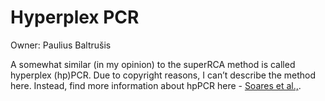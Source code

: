 # Hyperplex PCR

Owner: Paulius Baltrušis

A somewhat similar (in my opinion) to the superRCA method is called hyperplex (hp)PCR. Due to copyright reasons, I can’t describe the method here. Instead, find more information about hpPCR here - [Soares et al.,]([https://www.medrxiv.org/content/10.1101/2024.06.10.24308715v1.full-text](https://www.medrxiv.org/content/10.1101/2024.06.10.24308715v1.full-text)).